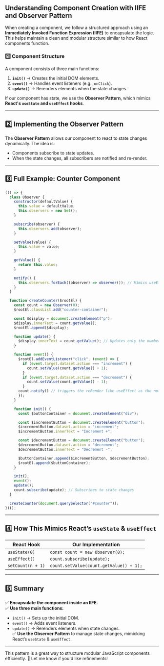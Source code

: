 ## **Understanding Component Creation with IIFE and Observer Pattern**  

When creating a component, we follow a structured approach using an **Immediately Invoked Function Expression (IIFE)** to encapsulate the logic. This helps maintain a clean and modular structure similar to how React components function.  

### **1️⃣ Component Structure**  
A component consists of three main functions:  
1. **`init()`** → Creates the initial DOM elements.  
2. **`event()`** → Handles event listeners (e.g., `onClick`).  
3. **`update()`** → Rerenders elements when the state changes.  

If our component has state, we use the **Observer Pattern**, which mimics **React's `useState` and `useEffect` hooks**.

---

## **2️⃣ Implementing the Observer Pattern**  
The **Observer Pattern** allows our component to react to state changes dynamically. The idea is:  
- Components subscribe to state updates.  
- When the state changes, all subscribers are notified and re-render.  

---

## **3️⃣ Full Example: Counter Component**  

```js
(() => {
  class Observer {
    constructor(defaultValue) {
      this.value = defaultValue;
      this.observers = new Set();
    }

    subscribe(observer) {
      this.observers.add(observer);
    }

    setValue(value) {
      this.value = value;
    }

    getValue() {
      return this.value;
    }

    notify() {
      this.observers.forEach((observer) => observer()); // Mimics useEffect()
    }
  }

  function createCounter($rootEl) {
    const count = new Observer(0);
    $rootEl.classList.add("counter-container");

    const $display = document.createElement("p");
    $display.innerText = count.getValue();
    $rootEl.append($display);

    function update() {
      $display.innerText = count.getValue(); // Updates only the number
    }

    function event() {
      $rootEl.addEventListener("click", (event) => {
        if (event.target.dataset.action === "increment") {
          count.setValue(count.getValue() + 1);
        }
        if (event.target.dataset.action === "decrement") {
          count.setValue(count.getValue() - 1);
        }
      count.notify() // triggers the reRender like useEffect as the notify calls all the functions subscribed to the class
      });
    }

    function init() {
      const $buttonContainer = document.createElement("div");

      const $incrementButton = document.createElement("button");
      $incrementButton.dataset.action = "increment";
      $incrementButton.innerText = "Increment +";

      const $decrementButton = document.createElement("button");
      $decrementButton.dataset.action = "decrement";
      $decrementButton.innerText = "Decrement -";

      $buttonContainer.append($incrementButton, $decrementButton);
      $rootEl.append($buttonContainer);
    }

    init();
    event();
    update();
    count.subscribe(update); // Subscribes to state changes
  }

  createCounter(document.querySelector("#counter"));
})();
```

---

## **4️⃣ How This Mimics React’s `useState` & `useEffect`**
| **React Hook**  | **Our Implementation** |
|-----------------|-----------------------|
| `useState(0)`   | `const count = new Observer(0);` |
| `useEffect()`   | `count.subscribe(update);` |
| `setCount(n + 1)` | `count.setValue(count.getValue() + 1);` |

---

## **5️⃣ Summary**
✅ **Encapsulate the component inside an IIFE.**  
✅ **Use three main functions:**  
   - `init()` → Sets up the initial DOM.  
   - `event()` → Adds event listeners.  
   - `update()` → Rerenders elements when state changes.  
✅ **Use the Observer Pattern** to manage state changes, mimicking React’s `useState` & `useEffect`.  

---

This pattern is a great way to structure modular JavaScript components efficiently. 🚀 Let me know if you'd like refinements!
